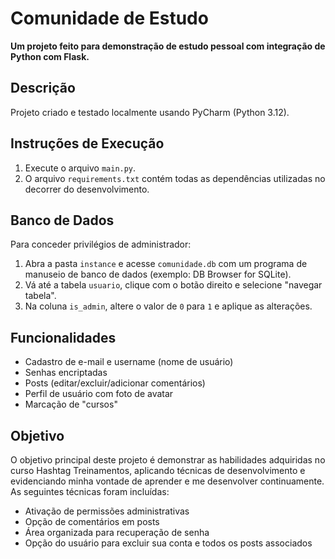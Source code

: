 # Comunidade de Estudo

**Um projeto feito para demonstração de estudo pessoal com integração de Python com Flask.**

## Descrição

Projeto criado e testado localmente usando PyCharm (Python 3.12). 

## Instruções de Execução

1. Execute o arquivo `main.py`.
2. O arquivo `requirements.txt` contém todas as dependências utilizadas no decorrer do desenvolvimento.

## Banco de Dados

Para conceder privilégios de administrador:
1. Abra a pasta `instance` e acesse `comunidade.db` com um programa de manuseio de banco de dados (exemplo: DB Browser for SQLite).
2. Vá até a tabela `usuario`, clique com o botão direito e selecione "navegar tabela".
3. Na coluna `is_admin`, altere o valor de `0` para `1` e aplique as alterações.

## Funcionalidades

- Cadastro de e-mail e username (nome de usuário)
- Senhas encriptadas
- Posts (editar/excluir/adicionar comentários)
- Perfil de usuário com foto de avatar
- Marcação de "cursos"

## Objetivo
O objetivo principal deste projeto é demonstrar as habilidades adquiridas no curso Hashtag Treinamentos, aplicando técnicas de desenvolvimento e evidenciando minha vontade de aprender e me desenvolver continuamente. As seguintes técnicas foram incluídas:

- Ativação de permissões administrativas
- Opção de comentários em posts
- Área organizada para recuperação de senha
- Opção do usuário para excluir sua conta e todos os posts associados
